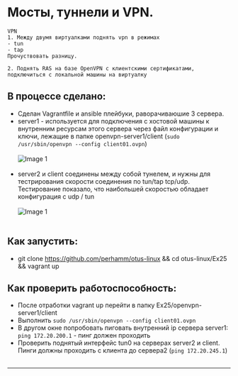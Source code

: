 #  Мосты, туннели и VPN.  

```
VPN
1. Между двумя виртуалками поднять vpn в режимах
- tun
- tap
Прочуствовать разницу.

2. Поднять RAS на базе OpenVPN с клиентскими сертификатами, подключиться с локальной машины на виртуалку 
```

## В процессе сделано:

- Сделан Vagrantfile и ansible плейбуки, раворачиваюшие 3 сервера. 
- server1 - используется для подключения с хостовой машины к внутренним ресурсам этого сервера через файл конфигурации и ключи, лежащие в папке openvpn-server1/client (```sudo /usr/sbin/openvpn --config client01.ovpn```)
<br/><br/>
 ![Image 1](https://raw.githubusercontent.com/perhamm/otus-linux/master/Ex25/screenshots/host-server1-openvpn.png) <br/><br/>
- server2 и client соединены между собой тунелем, и нужны для тестрирования скорости соединения по tun/tap tcp/udp.
Тестирование показало, что наибольшей скоростью обладает конфигурация c udp / tun 
<br/><br/>
 ![Image 1](https://raw.githubusercontent.com/perhamm/otus-linux/master/Ex25/screenshots/tun-speed.png) <br/><br/>

## Как запустить:
 - git clone https://github.com/perhamm/otus-linux && cd otus-linux/Ex25 && vagrant up

## Как проверить работоспособность:
 - После отработки vagrant up перейти в папку Ex25/openvpn-server1/client
 - Выполнить ```sudo /usr/sbin/openvpn --config client01.ovpn```
 - В другом окне попробовать пиговать внутренний ip сервера server1: ```ping 172.20.200.1``` - пинг должен проходить
 - Проверить поднятый интерфейс tun0 на серверах server2 и client. Пинги должны проходить с клиента до сервера2 (```ping 172.20.245.1```)
 <br/><br/>


---
